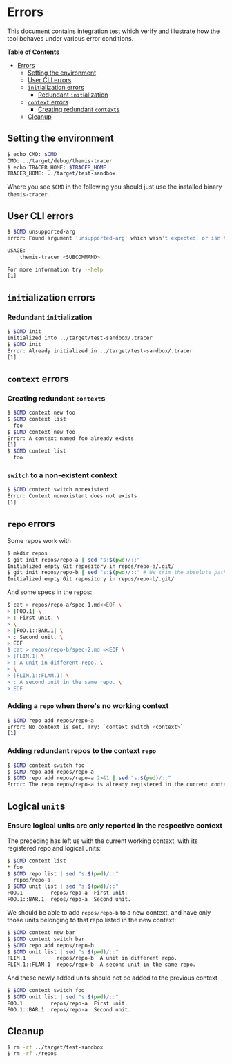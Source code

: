 # Errors

This document contains integration test which verify and illustrate how the tool
behaves under various error conditions.

<!-- markdown-toc start - Don't edit this section. Run M-x markdown-toc-refresh-toc -->
**Table of Contents**

- [Errors](#errors)
    - [Setting the environment](#setting-the-environment)
    - [User CLI errors](#user-cli-errors)
    - [`init`ialization errors](#initialization-errors)
        - [Redundant `init`ialization](#redundant-initialization)
    - [`context` errors](#context-errors)
        - [Creating redundant `context`s](#creating-redundant-contexts)
    - [Cleanup](#cleanup)

<!-- markdown-toc end -->

## Setting the environment

<!-- TODO replace by adding the executable to the path -->
<!-- $MDX set-CMD=../target/debug/themis-tracer,set-TRACER_HOME=../target/test-sandbox -->
```sh
$ echo CMD: $CMD
CMD: ../target/debug/themis-tracer
$ echo TRACER_HOME: $TRACER_HOME
TRACER_HOME: ../target/test-sandbox
```

Where you see `$CMD` in the following you should just use the installed binary
`themis-tracer`.

## User CLI errors

```sh
$ $CMD unsupported-arg
error: Found argument 'unsupported-arg' which wasn't expected, or isn't valid in this context

USAGE:
    themis-tracer <SUBCOMMAND>

For more information try --help
[1]
```

## `init`ialization errors

### Redundant `init`ialization

```sh
$ $CMD init
Initialized into ../target/test-sandbox/.tracer
$ $CMD init
Error: Already initialized in ../target/test-sandbox/.tracer
[1]
```

## `context` errors

### Creating redundant `context`s

```sh
$ $CMD context new foo
$ $CMD context list
  foo
$ $CMD context new foo
Error: A context named foo already exists
[1]
$ $CMD context list
  foo
```

### `switch` to a non-existent context

```sh
$ $CMD context switch nonexistent
Error: Context nonexistent does not exists
[1]
```

## `repo` errors

Some repos work with

```sh
$ mkdir repos
$ git init repos/repo-a | sed "s:$(pwd)/::"
Initialized empty Git repository in repos/repo-a/.git/
$ git init repos/repo-b | sed "s:$(pwd)/::" # We trim the absolute path prefix, for testing purposes
Initialized empty Git repository in repos/repo-b/.git/
```

And some specs in the repos:

```sh
$ cat > repos/repo-a/spec-1.md<<EOF \
> |FOO.1| \
> : First unit. \
> \
> |FOO.1::BAR.1| \
> : Second unit. \
> EOF
$ cat > repos/repo-b/spec-2.md <<EOF \
> |FLIM.1| \
> : A unit in different repo. \
> \
> |FLIM.1::FLAM.1| \
> : A second unit in the same repo. \
> EOF
```

### Adding a `repo` when there's no working context

```sh
$ $CMD repo add repos/repo-a
Error: No context is set. Try: `context switch <context>`
[1]
```

### Adding redundant repos to the context `repo`

```sh
$ $CMD context switch foo
$ $CMD repo add repos/repo-a
$ $CMD repo add repos/repo-a 2>&1 | sed "s:$(pwd)/::"
Error: The repo repos/repo-a is already registered in the current context
```

## Logical `unit`s

### Ensure logical units are only reported in the respective context

The preceding has left us with the current working context, with its registered
repo and logical units:

```sh
$ $CMD context list
* foo
$ $CMD repo list | sed "s:$(pwd)/::"
  repos/repo-a
$ $CMD unit list | sed "s:$(pwd)/::"
FOO.1         repos/repo-a  First unit.
FOO.1::BAR.1  repos/repo-a  Second unit.
```

We should be able to add `repos/repo-b` to a new context, and have only those
units belonging to that repo listed in the new context:

```sh
$ $CMD context new bar
$ $CMD context switch bar
$ $CMD repo add repos/repo-b
$ $CMD unit list | sed "s:$(pwd)/::"
FLIM.1          repos/repo-b  A unit in different repo.
FLIM.1::FLAM.1  repos/repo-b  A second unit in the same repo.
```

And these newly added units should not be added to the previous context

```sh
$ $CMD context switch foo
$ $CMD unit list | sed "s:$(pwd)/::" 
FOO.1         repos/repo-a  First unit.
FOO.1::BAR.1  repos/repo-a  Second unit.
```

<!-- FIXME: Remove need for this -->
## Cleanup

```sh
$ rm -rf ../target/test-sandbox
$ rm -rf ./repos
```
